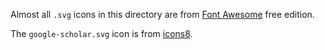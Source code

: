 Almost all `.svg` icons in this directory are from [Font Awesome](https://fontawesome.com/) free edition.

The `google-scholar.svg` icon is from [icons8](https://icons8.com/icons/set/google-scholar).

